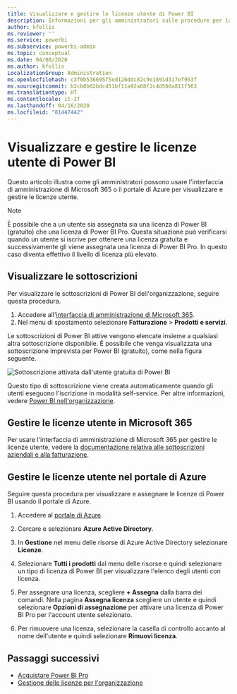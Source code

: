 ```yaml
---
title: Visualizzare e gestire le licenze utente di Power BI
description: Informazioni per gli amministratori sulle procedure per la visualizzazione e la gestione delle licenze utente di Power BI nell'organizzazione.
author: kfollis
ms.reviewer: ''
ms.service: powerbi
ms.subservice: powerbi-admin
ms.topic: conceptual
ms.date: 04/08/2020
ms.author: kfollis
LocalizationGroup: Administration
ms.openlocfilehash: c3f0b536695f5ed126ddc82c9e1891d317ef953f
ms.sourcegitcommit: b2cb0b02bdc451bf11a92a68f2c4d560a811f563
ms.translationtype: HT
ms.contentlocale: it-IT
ms.lasthandoff: 04/16/2020
ms.locfileid: "81447442"
---
```

# <a name="view-and-manage-power-bi-user-licenses"></a>Visualizzare e gestire le licenze utente di Power BI

Questo articolo illustra come gli amministratori possono usare l'interfaccia di amministrazione di Microsoft 365 o il portale di Azure per visualizzare e gestire le licenze utente.

> [!NOTE]
>
>È possibile che a un utente sia assegnata sia una licenza di Power BI (gratuito) che una licenza di Power BI Pro. Questa situazione può verificarsi quando un utente si iscrive per ottenere una licenza gratuita e successivamente gli viene assegnata una licenza di Power BI Pro. In questo caso diventa effettivo il livello di licenza più elevato.
>

## <a name="view-your-subscriptions"></a>Visualizzare le sottoscrizioni

Per visualizzare le sottoscrizioni di Power BI dell'organizzazione, seguire questa procedura.

1. Accedere all'[interfaccia di amministrazione di Microsoft 365](https://admin.microsoft.com).
2. Nel menu di spostamento selezionare **Fatturazione** > **Prodotti e servizi**.

Le sottoscrizioni di Power BI attive vengono elencate insieme a qualsiasi altra sottoscrizione disponibile. È possibile che venga visualizzata una sottoscrizione imprevista per Power BI (gratuito), come nella figura seguente.

  ![Sottoscrizione attivata dall'utente gratuita di Power BI](media/service-admin-manage-licenses/power-bi-free-user-activated.png)

Questo tipo di sottoscrizione viene creata automaticamente quando gli utenti eseguono l'iscrizione in modalità self-service. Per altre informazioni, vedere [Power BI nell'organizzazione](https://docs.microsoft.com/microsoft-365/admin/misc/power-bi-in-your-organization?view=o365-worldwide).

## <a name="manage-user-licenses-in-microsoft-365"></a>Gestire le licenze utente in Microsoft 365

Per usare l'interfaccia di amministrazione di Microsoft 365 per gestire le licenze utente, vedere la [documentazione relativa alle sottoscrizioni aziendali e alla fatturazione](https://docs.microsoft.com/microsoft-365/commerce/?view=o365-worldwide).

## <a name="manage-user-licenses-in-azure-portal"></a>Gestire le licenze utente nel portale di Azure

Seguire questa procedura per visualizzare e assegnare le licenze di Power BI usando il portale di Azure.

1. Accedere al [portale di Azure](https://portal.azure.com).

2. Cercare e selezionare **Azure Active Directory**.

3. In **Gestione** nel menu delle risorse di Azure Active Directory selezionare **Licenze**.

4. Selezionare **Tutti i prodotti** dal menu delle risorse e quindi selezionare un tipo di licenza di Power BI per visualizzare l'elenco degli utenti con licenza.

5. Per assegnare una licenza, scegliere **+ Assegna** dalla barra dei comandi. Nella pagina **Assegna licenza** scegliere un utente e quindi selezionare **Opzioni di assegnazione** per attivare una licenza di Power BI Pro per l'account utente selezionato.

6. Per rimuovere una licenza, selezionare la casella di controllo accanto al nome dell'utente e quindi selezionare **Rimuovi licenza**.

## <a name="next-steps"></a>Passaggi successivi

- [Acquistare Power BI Pro](../service-admin-purchasing-power-bi-pro.md)
- [Gestione delle licenze per l'organizzazione](../service-admin-licensing-organization.md)
